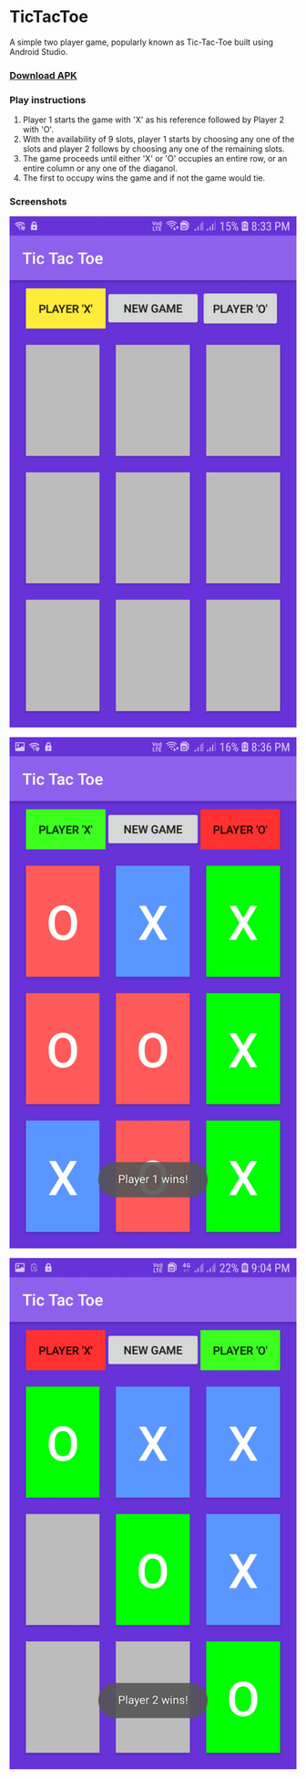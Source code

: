 # TicTacToe
A simple two player game, popularly known as Tic-Tac-Toe built using Android Studio.
### [Download APK](https://drive.google.com/file/d/1jeh9TVnK7T9MdrgpejqLPZfkzDIY8sYs/view?usp=sharing)

### Play instructions 
1. Player 1 starts the game with 'X' as his reference followed by Player 2 with 'O'.
2. With the availability of 9 slots, player 1 starts by choosing any one of the slots and player 2 follows by choosing any one of the remaining slots.
3. The game proceeds until either 'X' or 'O' occupies an entire row, or an entire column or any one of the diaganol.
4. The first to occupy wins the game and if not the game would tie.


### Screenshots
![Homepage](/Screenshots/ss1.jpg?raw=true "Home page")

![Homepage](/Screenshots/ss2.jpg?raw=true "Home page")

![Homepage](/Screenshots/ss7.jpg?raw=true "Home page")
